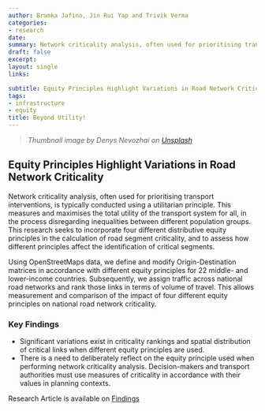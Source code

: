 ```yaml
---
author: Bramka Jafino, Jin Rui Yap and Trivik Verma
categories:
- research
date: 
summary: Network criticality analysis, often used for prioritising transport interventions, is typically conducted using a utilitarian principle.
draft: false
excerpt: 
layout: single
links:

subtitle: Equity Principles Highlight Variations in Road Network Criticality
tags:
- infrastructure
- equity
title: Beyond Utility!
---
```


> *Thumbnail image by Denys Nevozhai on [Unsplash](https://unsplash.com/)*

## Equity Principles Highlight Variations in Road Network Criticality

Network criticality analysis, often used for prioritising transport interventions, is typically conducted using a utilitarian principle. This measures and maximises the total utility of the transport system for all, in the process disregarding inequalities between different population groups. This research seeks to incorporate four different distributive equity principles in the calculation of road segment criticality, and to assess how different principles affect the identification of critical segments.

Using OpenStreetMaps data, we define and modify Origin-Destination matrices in accordance with different equity principles for 22 middle- and lower-income countries. Subsequently, we assign traffic across national road networks and rank those links in terms of volume of travel. This allows measurement and comparison of the impact of four different equity principles on national road network criticality.

### Key Findings
* Significant variations exist in criticality rankings and spatial distribution of critical links when different equity principles are used.
* There is a need to deliberately reflect on the equity principle used when performing network criticality analysis. Decision-makers and transport authorities must use measures of criticality in accordance with their values in planning contexts.

Research Article is available on [Findings](https://findingspress.org/article/24900-equity-principles-highlight-variations-in-road-network-criticality) 
